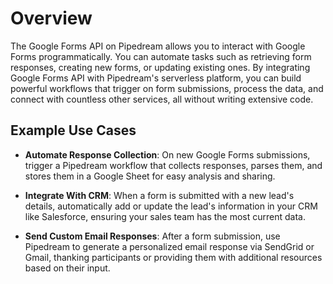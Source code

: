 # Overview

The Google Forms API on Pipedream allows you to interact with Google Forms programmatically. You can automate tasks such as retrieving form responses, creating new forms, or updating existing ones. By integrating Google Forms API with Pipedream's serverless platform, you can build powerful workflows that trigger on form submissions, process the data, and connect with countless other services, all without writing extensive code.

## Example Use Cases

- **Automate Response Collection**: On new Google Forms submissions, trigger a Pipedream workflow that collects responses, parses them, and stores them in a Google Sheet for easy analysis and sharing.

- **Integrate With CRM**: When a form is submitted with a new lead's details, automatically add or update the lead's information in your CRM like Salesforce, ensuring your sales team has the most current data.

- **Send Custom Email Responses**: After a form submission, use Pipedream to generate a personalized email response via SendGrid or Gmail, thanking participants or providing them with additional resources based on their input.
